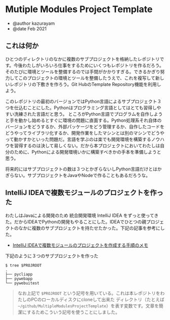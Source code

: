 # Mutiple Modules Project Template

- @author kazurayam
- @date Feb 2021

## これは何か

ひとつのディレクトリのなかに複数のサブプロジェクトを格納したレポジトリです。今後わたしがいろいろ仕事をするためにいくつもレポジトリを作るだろう。そのたびに環境とツールを整備するのでは手間がかかりすぎる。できるかぎり努力してこのプロジェクトの環境とツールを整備したうえで、これを複写して新しいレポジトリの下敷きを作ろう。Git HubのTemplate Repository機能を利用しよう。

このレポジトリの最初のバージョンではPython言語によるサブプロジェクト３つを仕込むことにした。Pythonはプログラミング言語としてはとても習得しやすい洗練された言語だと思う。 ところがPython言語でプログラムを自作しようと手を動かし始めるとすぐに環境の問題に直面する。Python処理系それ自体のバージョンをどうするか、外部パッケージをどう管理するか、自作したコードをどうやってライブラリ化するか、開発作業をしたマシンとは別のマシンでどうやって動かすかといった問題だ。言語を学ぶのは楽でも開発環境を構築するノウハウを習得するのは決して易しくない。だから本プロジェクトにおいてわたしは自分のために、Pythonによる開発環境いかに構築すべきかの手本を準備しようと思う。

将来的にはサブプロジェクトの数は３つとかぎらないしPython言語だけとはかぎらない。サブプロジェクトをJavaやNodeで作ることもあるだろうな。

## IntelliJ IDEAで複数モジュールのプロジェクトを作った

わたしはJavaによる開発のため 統合開発環境 IntelliJ IDEA をずっと使ってきた。だからIDEAでPythonの開発もやることにした。IDEAでひとつの親プロジェクトのなかに複数のサブプロジェクトを持たせたかった。下記の記事を参考にした。

- [IntelliJ IDEAで複数モジュールのプロジェクトを作成する手順のメモ](https://qiita.com/rubytomato@github/items/e534e4f1187801b7e159)

下記のように３つのサブプロジェクトを作った

```
$ tree $PROJROOT
.
├── pycliapp
├── pywebapp
└── pywebuitest
```

>なお上記で `$PROJROOT` という記号を用いている。これは本レポジトリをわたしのPCのローカルディスクにcloneして出来た
ディレクトリ（たとえば `~/github/MultipleModulesProjectTemplate`）を表す変数です。文章を簡潔にするためこういう記号を使うことにしました。


